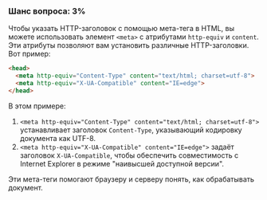 ### Шанс вопроса: 3%

Чтобы указать HTTP-заголовок с помощью мета-тега в HTML, вы можете использовать элемент `<meta>` с атрибутами `http-equiv` и `content`. Эти атрибуты позволяют вам установить различные HTTP-заголовки. Вот пример:

```html
<head>
  <meta http-equiv="Content-Type" content="text/html; charset=utf-8">
  <meta http-equiv="X-UA-Compatible" content="IE=edge">
</head>
```

В этом примере:
1. `<meta http-equiv="Content-Type" content="text/html; charset=utf-8">` устанавливает заголовок `Content-Type`, указывающий кодировку документа как UTF-8.
2. `<meta http-equiv="X-UA-Compatible" content="IE=edge">` задаёт заголовок `X-UA-Compatible`, чтобы обеспечить совместимость с Internet Explorer в режиме "наивысшей доступной версии".

Эти мета-теги помогают браузеру и серверу понять, как обрабатывать документ.